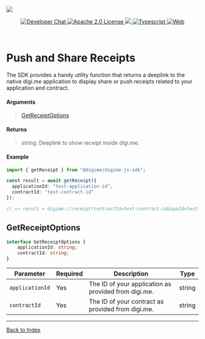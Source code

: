 ![](https://securedownloads.digi.me/partners/digime/SDKReadmeBanner.png)
<p align="center">
    <a href="https://developers.digi.me/slack/join">
        <img src="https://img.shields.io/badge/chat-slack-blueviolet.svg" alt="Developer Chat">
    </a>
    <a href="LICENSE">
        <img src="https://img.shields.io/badge/license-apache 2.0-blue.svg" alt="Apache 2.0 License">
    </a>
    <a href="#">
    	<img src="https://img.shields.io/badge/build-passing-brightgreen.svg">
    </a>
    <a href="https://www.typescriptlang.org/">
        <img src="https://img.shields.io/badge/language-typescript-ff69b4.svg" alt="Typescript">
    </a>
    <a href="https://developers.digi.me/">
        <img src="https://img.shields.io/badge/web-digi.me-red.svg" alt="Web">
    </a>
</p>

<br>

# Push and Share Receipts

The SDK provides a handy utility function that returns a deeplink to the native digi.me application to display share or push receipts related to your application and contract.

#### Arguments
> [GetReceiptOptions](#GetReceiptOptions)

#### Returns
> string: Deeplink to show receipt inside digi.me.

#### Example
```typescript
import { getReceipt } from "@digime/digime-js-sdk";

const result = await getReceipt({
  applicationId: "test-application-id",
  contractId: "test-contract-id"
});

// => result = digime://receipt?contractId=test-contract-id&appId=test-application-id`
```

## GetReceiptOptions
```typescript
interface GetReceiptOptions {
    applicationId: string;
    contractId: string;
}
```
| Parameter | Required | Description | Type |
|-|-|-|-|
| `applicationId` | Yes | The ID of your application as provided from digi.me. | string |
| `contractId` | Yes | The ID of your contract as provided from digi.me. | string |

-----

[Back to Index](../README.md)

